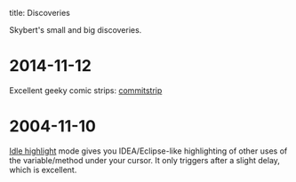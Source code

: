 title: Discoveries

Skybert's small and big discoveries.

# 2014-11-12
Excellent geeky comic strips: [commitstrip](http://www.commitstrip.com/)

# 2004-11-10
[Idle highlight](http://www.emacswiki.org/cgi-bin/wiki/IdleHighlight)
mode gives you IDEA/Eclipse-like highlighting of other uses of the
variable/method under your cursor. It only triggers after a slight
delay, which is excellent.



